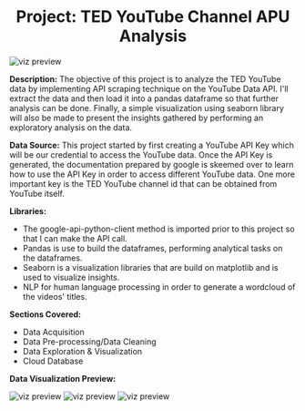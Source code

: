<h1 align="center">Project: TED YouTube Channel APU Analysis</h1>

![viz preview](https://github.com/alyanifr/DataSciencePortfolio/blob/main/TedYoutube-API-Analysis/figures/img09.jpg)

**Description:** The objective of this project is to analyze the TED YouTube data by implementing API scraping technique on the YouTube Data API. I'll extract the data and then load it into a pandas dataframe so that further analysis can be done. Finally, a simple visualization using seaborn library will also be made to present the insights gathered by performing an exploratory analysis on the data.

**Data Source:** This project started by first creating a YouTube API Key which will be our credential to access the YouTube data. Once the API Key is generated, the documentation prepared by google is skeemed over to learn how to use the API Key in order to access different YouTube data. One more important key is the TED YouTube channel id that can be obtained from YouTube itself.

**Libraries:**
- The google-api-python-client method is imported prior to this project so that I can make the API call.
- Pandas is use to build the dataframes, performing analytical tasks on the dataframes.
- Seaborn is a visualization libraries that are build on matplotlib and is used to visualize insights.
- NLP for human language processing in order to generate a wordcloud of the videos' titles.

**Sections Covered:**
- Data Acquisition
- Data Pre-processing/Data Cleaning
- Data Exploration & Visualization
- Cloud Database

**Data Visualization Preview:** 

![viz preview](https://github.com/alyanifr/DataSciencePortfolio/blob/main/TedYoutube-API-Analysis/figures/img.jpg)
![viz preview](https://github.com/alyanifr/DataSciencePortfolio/blob/main/TedYoutube-API-Analysis/figures/img2.jpg)
![viz preview](https://user-images.githubusercontent.com/88192027/228398103-fcb56fab-eeba-4377-a328-8ff618edd784.png "Wordcloud for Video Title")
